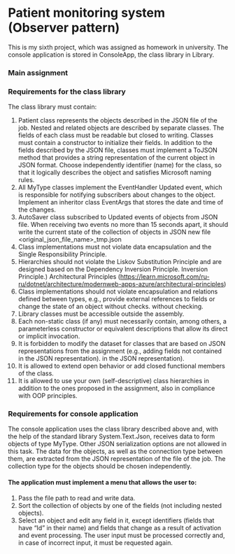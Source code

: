 # Patient monitoring system (Observer pattern)
This is my sixth project, which was assigned as homework in university. The console application is stored in ConsoleApp, the class library in Library.
### Main assignment
### Requirements for the class library
The class library must contain:
1) Patient class represents the objects described in the JSON file of the job. Nested and related objects are described by separate
classes. The fields of each class must be readable but closed to writing. Classes must contain a constructor to initialize their
fields. In addition to the fields described by the JSON file, classes must implement a ToJSON method that provides a string representation of the current object in JSON format. Choose independently
identifier (name) for the class, so that it logically describes the object and satisfies Microsoft naming rules.
3) All MyType classes implement the EventHandler<EventArgs> Updated event, which is responsible for notifying subscribers about changes to the object. Implement an inheritor class
EventArgs that stores the date and time of the changes.
4) AutoSaver class subscribed to Updated events of objects from JSON file. When receiving two events no more than 15 seconds apart, it should write the current
state of the collection of objects in JSON new file <original_json_file_name>_tmp.json
5) Class implementations must not violate data encapsulation and the Single Responsibility Principle.
6) Hierarchies should not violate the Liskov Substitution Principle and are designed based on the Dependency Inversion Principle.
Inversion Principle.) Architectural Principles (https://learn.microsoft.com/ru-ru/dotnet/architecture/modernweb-apps-azure/architectural-principles)
7) Class implementations should not violate encapsulation and relations defined between types, e.g., provide external references to fields or change the state of an object without checks.
without checking.
8) Library classes must be accessible outside the assembly.
9) Each non-static class (if any) must necessarily contain, among others,
a parameterless constructor or equivalent descriptions that allow its direct or
implicit invocation.
10) It is forbidden to modify the dataset for classes that are based on JSON representations from the assignment (e.g., adding fields not contained in the JSON representation).
in the JSON representation).
11) It is allowed to extend open behavior or add closed functional
members of the class.
12) It is allowed to use your own (self-descriptive) class hierarchies in addition to the ones
proposed in the assignment, also in compliance with OOP principles.
### Requirements for console application
The console application uses the class library described above and, with the help of the standard library System.Text.Json, receives data to form objects of type
MyType. Other JSON serialization options are not allowed in this task. The data for the objects, as well as the connection type between them, are extracted from the JSON representation of the file
of the job. The collection type for the objects should be chosen independently. 
#### The application must implement a menu that allows the user to:
1. Pass the file path to read and write data.
2. Sort the collection of objects by one of the fields (not including nested objects).
3. Select an object and edit any field in it, except identifiers (fields that have “Id” in their name) and fields that change as a result of activation and
event processing. The user input must be processed correctly and, in case of incorrect input, it must be requested again.

